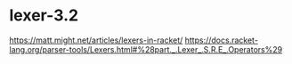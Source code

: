 # lexer-3.2
https://matt.might.net/articles/lexers-in-racket/
https://docs.racket-lang.org/parser-tools/Lexers.html#%28part._.Lexer_.S.R.E_.Operators%29
